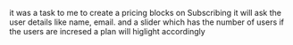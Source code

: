 it was a task to me to create a pricing blocks on Subscribing it will ask the user details like name, email. and a slider which has the number of users if the users are incresed a plan will higlight accordingly
